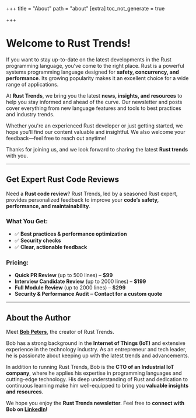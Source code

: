 +++
title = "About"
path = "about"
[extra]
toc_not_generate = true

+++

# Welcome to Rust Trends!

If you want to stay up-to-date on the latest developments in the Rust programming language, you’ve come to the right place. Rust is a powerful systems programming language designed for **safety, concurrency, and performance**. Its growing popularity makes it an excellent choice for a wide range of applications.

At **Rust Trends**, we bring you the latest **news, insights, and resources** to help you stay informed and ahead of the curve. Our newsletter and posts cover everything from new language features and tools to best practices and industry trends.

Whether you're an experienced Rust developer or just getting started, we hope you'll find our content valuable and insightful. We also welcome your feedback—feel free to reach out anytime!

Thanks for joining us, and we look forward to sharing the latest **Rust trends** with you.

---

## Get Expert Rust Code Reviews

Need a **Rust code review**? Rust Trends, led by a seasoned Rust expert, provides personalized feedback to improve your **code’s safety, performance, and maintainability**.

### What You Get:
- ✅ **Best practices & performance optimization**  
- ✅ **Security checks**  
- ✅ **Clear, actionable feedback**  

### Pricing:
- **Quick PR Review** (up to 500 lines) – **$99**
- **Interview Candidate Review** (up to 2000 lines) – **$199**
- **Full Module Review** (up to 2000 lines) – **$299**  
- **Security & Performance Audit** – **Contact for a custom quote**  

---

## About the Author

Meet **[Bob Peters](https://www.linkedin.com/in/bjhpeters/)**, the creator of Rust Trends.

Bob has a strong background in the **Internet of Things (IoT)** and extensive experience in the technology industry. As an entrepreneur and tech leader, he is passionate about keeping up with the latest trends and advancements.

In addition to running Rust Trends, Bob is the **CTO of an Industrial IoT company**, where he applies his expertise in programming languages and cutting-edge technology. His deep understanding of Rust and dedication to continuous learning make him well-equipped to bring you **valuable insights and resources**.

We hope you enjoy the **Rust Trends newsletter**. Feel free to **connect with Bob on [LinkedIn](https://www.linkedin.com/in/bjhpeters/)!**